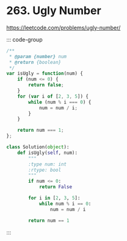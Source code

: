 # 263. Ugly Number

https://leetcode.com/problems/ugly-number/

::: code-group

```js [JavaScript]
/**
 * @param {number} num
 * @return {boolean}
 */
var isUgly = function(num) {
	if (num <= 0) {
		return false;
	}
	for (var i of [2, 3, 5]) {
		while (num % i === 0) {
			num = num / i;
		}
	}

	return num === 1;
};
```

```py [Python]
class Solution(object):
    def isUgly(self, num):
        """
        :type num: int
        :rtype: bool
        """
        if num <= 0:
            return False

        for i in [2, 3, 5]:
            while num % i == 0:
                num = num / i

        return num == 1
```

:::
